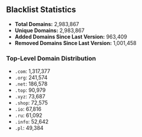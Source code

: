 ## Blacklist Statistics

- **Total Domains:** 2,983,867
- **Unique Domains:** 2,983,867
- **Added Domains Since Last Version:** 963,409
- **Removed Domains Since Last Version:** 1,001,458

### Top-Level Domain Distribution

-  `.com`: 1,317,377
-  `.org`: 241,574
-  `.net`: 186,578
-  `.top`: 90,979
-  `.xyz`: 73,687
-  `.shop`: 72,575
-  `.io`: 67,816
-  `.ru`: 61,092
-  `.info`: 52,642
-  `.pl`: 49,384
